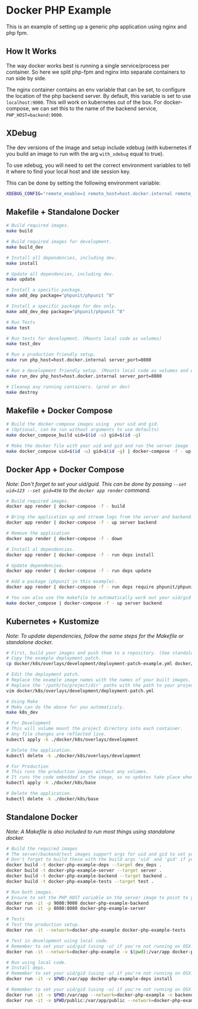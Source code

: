 # Docker PHP Example

This is an example of setting up a generic php application using nginx and php fpm.

## How It Works

The way docker works best is running a single service/process per container.
So here we split php-fpm and nginx into separate containers to run side by side.

The nginx container contains an env variable that can be set, to configure the location
of the php backend server. By default, this variable is set to use `localhost:9000`.
This will work on kubernetes out of the box. For docker-compose,
we can set this to the name of the backend service, `PHP_HOST=backend:9000`.

## XDebug

The dev versions of the image and setup include xdebug (with kubernetes if you build an image to run with the arg `with_xdebug` equal to true).

To use xdebug, you will need to set the correct environment variables to tell it where to find
your local host and ide session key.

This can be done by setting the following environment variable:

```bash
XDEBUG_CONFIG="remote_enable=1 remote_host=host.docker.internal remote_port=9000"
```

## Makefile + Standalone Docker

```bash
# Build required images.
make build

# Build required images for development.
make build_dev

# Install all dependencies, including dev.
make install

# Update all dependencies, including dev.
make update

# Install a specific package.
make add_dep package="phpunit/phpunit ^8"

# Install a specific package for dev only.
make add_dev_dep package="phpunit/phpunit ^8"

# Run Tests
make test

# Run tests for development. (Mounts local code as volumes)
make test_dev

# Run a production friendly setup. 
make run php_host=host.docker.internal server_port=8080

# Run a development friendly setup. (Mounts local code as volumes and watches logs)
make run_dev php_host=host.docker.internal server_port=8080

# Cleanup any running containers. (prod or dev)
make destroy
```

## Makefile + Docker Compose

```bash
# Build the docker-compose images using  your uid and gid.
# (Optional, can be run without arguments to use defaults)
make docker_compose_build uid=$(id -u) gid=$(id -g)

# Make the docker file with your uid and gid and run the server image  through docker compose.
make docker_compose uid=$(id -u) gid=$(id -g) | docker-compose -f - up server backend
```

## Docker App + Docker Compose

*Note: Don't forget to set your uid/guid. This can be done by passing `--set uid=123 --set gid=456` to the `docker app render` command.*

```bash
# Build required images.
docker app render | docker-compose -f - build

# Bring the application up and stream logs from the server and backend.
docker app render | docker-compose -f - up server backend

# Remove the application
docker app render | docker-compose -f - down

# Install al dependencies.
docker app render | docker-compose -f - run deps install

# Update dependencies.
docker app render | docker-compose -f - run deps update

# Add a package (phpunit in this example).
docker app render | docker-compose -f - run deps require phpunit/phpunit ^8

# You can also use the makefile to automatically work out your uid/gid settings.
make docker_compose | docker-compose -f - up server backend
```

## Kubernetes + Kustomize

*Note: To update dependencies, follow the same steps for the Makefile or standalone docker.*

```bash
# First, build your images and push them to a repository. (See standalone docker below).
# Copy the example deployment patch.
cp docker/k8s/overlays/development/deployment-patch-example.yml docker/k8s/overlays/development/deployment-patch.yml 

# Edit the deployment patch.
# Replace the example image names with the names of your built images.
# Replace the '/path/to/project/dir' paths with the path to your project directory.
vim docker/k8s/overlays/development/deployment-patch.yml

# Using Make
# Make can do the above for you automaticaly.
make k8s_dev

# For Development
# This will volume mount the project directory into each container.
# Any file changes are reflected live.
kubectl apply -k ./docker/k8s/overlays/development

# Delete the application.
kubectl delete -k ./docker/k8s/overlays/development

# For Production
# This runs the production images without any volumes.
# It runs the code embedded in the image, so no updates take place when local files change.
kubectl apply -k ./docker/k8s/base

# Delete the application.
kubectl delete -k ./docker/k8s/base
```

## Standalone Docker

*Note: A Makefile is also included to run most things using standalone docker.*

```bash
# Build the required images
# The server/backend/test images support args for uid and gid to set your own to avoid permission issues when mounting volumes.
# Don't forget to build these with the build args 'uid' and 'gid' if you want to run the image locally with mounted volumes.
docker build -t docker-php-example-deps --target dev_deps .
docker build -t docker-php-example-server --target server .
docker build -t docker-php-example-backend --target backend .
docker build -t docker-php-example-tests --target test .

# Run both images.
# Ensure to set the PHP_HOST variable on the server image to point to your exposed port on the backend image.
docker run -it -p 9000:9000 docker-php-example-backend
docker run -it -p 8080:8080 docker-php-example-server

# Tests
# Test the production setup.
docker run -it --network=docker-php-example docker-php-example-tests

# Test in development using local code.
# Remember to set your uid/gid (using -u) if you're not running on OSX.
docker run -it --network=docker-php-example -v $(pwd):/var/app docker-php-example-tests

# Run using local code.
# Install deps.
# Remember to set your uid/gid (using -u) if you're not running on OSX.
docker run -it -v $PWD:/var/app docker-php-example-deps install

# Remember to set your uid/gid (using -u) if you're not running on OSX.
docker run -it -v $PWD:/var/app --network=docker-php-example -n backend docker-php-example-backend
docker run -it -v $PWD/public:/var/app/public --network=docker-php-example -n server -p 8080:8080 -e PHP_HOST=backend:9000 docker-php-example-server
```